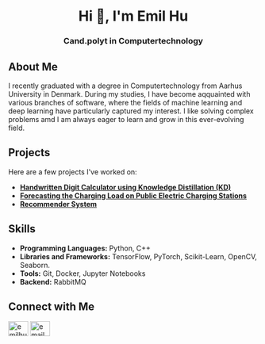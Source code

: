 <h1 align="center">Hi 👋, I'm Emil Hu</h1>
<h3 align="center">Cand.polyt in Computertechnology</h3>


## About Me
I recently graduated with a degree in Computertechnology from Aarhus University in Denmark. During my studies, I have become aqquainted with various branches of software, where the fields of machine learning and deep learning have particularly captured my interest. I like solving complex problems amd I am always eager to learn and grow in this ever-evolving field.


<!--I love solving complex problems and turning data into actionable insights. Whether it's through developing cutting-edge neural networks or crafting efficient algorithms, I'm always eager to learn and grow in this ever-evolving field.-->


## Projects
Here are a few projects I've worked on:
- **[Handwritten Digit Calculator using Knowledge Distillation (KD)](https://github.com/emilhu20/DeepLearningProject)**
- **[Forecasting the Charging Load on Public Electric Charging Stations](link-to-project)** 
- **[Recommender System](link-to-project)**


## Skills
- **Programming Languages:** Python, C++
- **Libraries and Frameworks:** TensorFlow, PyTorch, Scikit-Learn, OpenCV, Seaborn.
- **Tools:** Git, Docker, Jupyter Notebooks
- **Backend:** RabbitMQ


## Connect with Me 
<p align="left">
<a href="https://linkedin.com/in/emilhu" target="blank"><img align="center" src="https://raw.githubusercontent.com/rahuldkjain/github-profile-readme-generator/master/src/images/icons/Social/linked-in-alt.svg" alt="emilhu" height="30" width="40" /></a>
<a href="mailto:emil.hu@hotmail.com" target="blank"><img align="center" src="https://em-content.zobj.net/thumbs/240/microsoft/319/envelope-with-arrow_1f4e9.png" alt="email" height="30" width="40" /></a>
</p>


